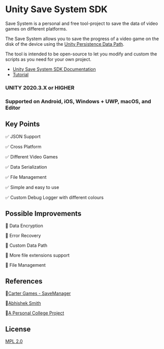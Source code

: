 # Unity Save System SDK

Save System is a personal and free tool-project to save the data of video games on different platforms.

The Save System allows you to save the progress of a video game on the disk of the device using the 
[Unity Persistence Data Path](https://docs.unity3d.com/6000.0/Documentation/ScriptReference/Application-persistentDataPath.html).

The tool is intended to be open-source to let you modify and custom the scripts as you need for your own project.

- [Unity Save System SDK Documentation](./documentation/unity-save-system-documentation.md)
- [Tutorial](./documentation/unity-save-system-tutorial.md)

### UNITY 2020.3.X or HIGHER
### Supported on Android, iOS, Windows + UWP, macOS, and Editor

## Key Points

✅ JSON Support

✅ Cross Platform

✅ Different Video Games

✅ Data Serialization

✅ File Management

✅ Simple and easy to use

✅ Custom Debug Logger with different colours

## Possible Improvements

🔹 Data Encryption

🔹 Error Recovery

🔹 Custom Data Path

🔹 More file extensions support

🔹 File Management

## References

🔗[Carter Games - SaveManager](https://github.com/CarterGames/SaveManager)

🔗[Abhishek Smith](https://www.linkedin.com/in/abhisheketh/)

🔗[A Personal College Project](https://github.com/Moviles-21-22)

## License
[MPL 2.0](LICENSE)
